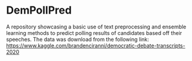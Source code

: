 # DemPollPred
A repository showcasing a basic use of text preprocessing and ensemble learning methods to predict polling results of candidates based off their speeches.
The data was download from the following link: https://www.kaggle.com/brandenciranni/democratic-debate-transcripts-2020
